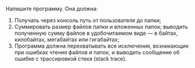
Напишите программу. Она должна:  

1. Получать через консоль путь от пользователя до папки;  
2. Суммировать размер файлов папки и вложенных папок; выводить полученную сумму файлов в удобочитаемом виде — в байтах, килобайтах, мегабайтах или гигабайтах;  
3. Программа должна перехватывать все исключения, возникающие при ошибках чтения файлов и папок, и выводить сообщение об ошибке с трассировкой стека (stack trace).  


